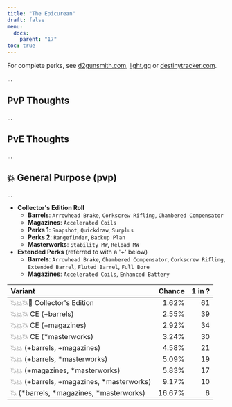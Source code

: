 ```yaml
---
title: "The Epicurean"
draft: false
menu:
  docs:
    parent: "17"
toc: true
---
```


For complete perks, see [d2gunsmith.com](https://d2gunsmith.com/w/2263839058), [light.gg](https://www.light.gg/db/items/2263839058) or [destinytracker.com](https://destinytracker.com/destiny-2/db/items/2263839058).

...

## PvP Thoughts

...

## PvE Thoughts

...

## 💥 General Purpose (pvp)

...

* **Collector's Edition Roll**
  * **Barrels**: `Arrowhead Brake`, `Corkscrew Rifling`, `Chambered Compensator`
  * **Magazines**: `Accelerated Coils`
  * **Perks 1**: `Snapshot`, `Quickdraw`, `Surplus`
  * **Perks 2**: `Rangefinder`, `Backup Plan`
  * **Masterworks**: `Stability MW`, `Reload MW`
* **Extended Perks** (referred to with a '+' below)
  * **Barrels**: `Arrowhead Brake`, `Chambered Compensator`, `Corkscrew Rifling`, `Extended Barrel`, `Fluted Barrel`, `Full Bore`
  * **Magazines**: `Accelerated Coils`, `Enhanced Battery`

| Variant | Chance | 1 in ? |
|:-|-:|-:|
| 💥💥💥🌟 Collector's Edition | 1.62% | 61 |
| 💥💥💥 CE (+barrels) | 2.55% | 39 |
| 💥💥💥 CE (+magazines) | 2.92% | 34 |
| 💥💥💥 CE (*masterworks) | 3.24% | 30 |
| 💥💥 (+barrels, +magazines) | 4.58% | 21 |
| 💥💥 (+barrels, *masterworks) | 5.09% | 19 |
| 💥💥 (+magazines, *masterworks) | 5.83% | 17 |
| 💥💥 (+barrels, +magazines, *masterworks) | 9.17% | 10 |
| 💥 (*barrels, *magazines, *masterworks) | 16.67% | 6 |
